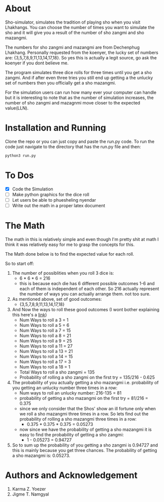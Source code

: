 # About
Sho-simulator, simulates the tradition of playing sho when you visit Lhakhangs. You can choose the number of times you want to simulate the sho
and it will give you a result of the number of sho zangmi and sho mazangmi. 

The numbers for sho zangmi and mazangmi are from Dechenphug Lhakhang. Personally requested from the koenyer, the lucky set of numbers are:
{3,5,7,8,9,11,13,14,17,18}. So yes this is actually a legit source, go ask the koenyer if you dont believe me.

The program simulates three dice rolls for three times until you get a sho zangmi. And if after even three tries you still end up
getting a the unlucky set of numbers then you officially get a sho mazangmi. 

For the simulation users can run how many ever your computer can handle but it is interesting to note that as the number of simulation increases, the number of sho zangmi and mazagnmi move closer to the expected value(LLN).

# Installation and Running
Clone the repo or you can just copy and paste the run.py code.
To run the code just navigate to the directory that has the run.py file and then:
```python
python3 run.py
```
# To Dos
- [x] Code the Simulation
- [ ] Make python graphics for the dice roll
- [ ] Let users be able to phuesheling nyendar
- [ ] Write out the math in a proper latex document
# The Math

The math in this is relatively simple and even though I'm pretty shit at math I think it was relatively easy for me to grasp the concepts for this.

The Math done below is to find the expected value for each roll.

So to start off: 
1. The number of possiblities when you roll 3 dice is:
    - 6 * 6 * 6 = 216
    - this is because each die has 6 different possible outcomes 1-6 and each of them is independent of each other. So 216 actually represent the number of ways you can actually arrange them. not too sure.
1. As mentioned above, set of good outcomes:
    - {3,5,7,8,9,11,13,14,17,18}
1. And Now the ways to roll these good outcomes (I wont bother explaining this here's a [link](https://www.thoughtco.com/probabilities-for-rolling-three-dice-3126558#:~:text=Just%20as%20one%20die%20has,sums%20from%20rolling%20several%20dice.))
    - Num Ways to roll a 3 = 1
    - Num Ways to roll a 5 = 6
    - Num Ways to roll a 7 = 15
    - Num Ways to roll a 8 = 21
    - Num Ways to roll a 9 = 25
    - Num Ways to roll a 11 = 27
    - Num Ways to roll a 13 = 21
    - Num Ways to roll a 14 = 15
    - Num Ways to roll a 17 = 3
    - Num Ways to roll a 18 = 1
    - Total Ways to roll a sho zangmi = 135
    - Probability of rolling a sho zangmi on the first try = 135/216 - 0.625
1. The probability of you actually getting a sho mazangmi i.e. probability of you getting an unlucky number three times in a row:
    - Num ways to roll an unlucky number: 216-135 = 81
    - probability of getting a sho mazangmi on the first try = 81/216 = 0.375
    - since we only consider that the Shos' show an ill fortune only when we roll a sho mazangmi three times in a row. So lets find out the probability of rolling a sho mazangmi three times in a row:
        - 0.375 * 0.375 * 0.375 = 0.05273
    - now since we have the probability of getting a sho mazangmi it is easy to find the probability of getting a sho zangmi:
        - 1 - 0.05273 = 0.94727
1. So to sum up the probability of you getting a sho zangmi is 0.94727 and this is mainly because you get three chances. The probability of getting a sho mazangmi is: 0.05273. 
# Authors and Acknowledgement
1. Karma Z. Yoezer
1. Jigme T. Namgyal